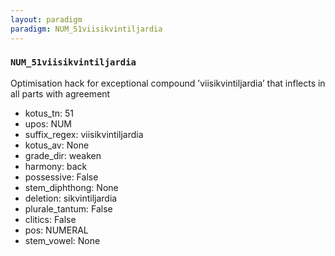 ```yaml
---
layout: paradigm
paradigm: NUM_51viisikvintiljardia
---
```

### ` NUM_51viisikvintiljardia `

Optimisation hack for exceptional compound ’viisikvintiljardia’ that inflects in all parts with agreement
* kotus_tn: 51
* upos: NUM
* suffix_regex: viisikvintiljardia
* kotus_av: None
* grade_dir: weaken
* harmony: back
* possessive: False
* stem_diphthong: None
* deletion: sikvintiljardia
* plurale_tantum: False
* clitics: False
* pos: NUMERAL
* stem_vowel: None
